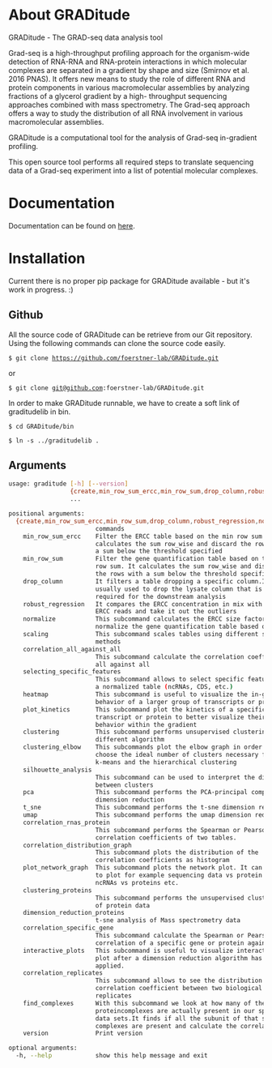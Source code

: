 # About GRADitude 

GRADitude - The GRAD-seq data analysis tool

Grad-seq is a high-throughput profiling approach for the organism-wide
detection of RNA-RNA and RNA-protein interactions in which molecular
complexes are separated in a gradient by shape and size (Smirnov et
al. 2016 PNAS). It offers new means to study the role of different RNA
and protein components in various macromolecular assemblies by
analyzing fractions of a glycerol gradient by a high- throughput
sequencing approaches combined with mass spectrometry. The Grad-seq
approach offers a way to study the distribution of all RNA involvement
in various macromolecular assemblies.

GRADitude is a computational tool for the analysis of Grad-seq
in-gradient profiling.

This open source tool performs all required steps to translate
sequencing data of a Grad-seq experiment into a list of potential
molecular complexes.

# Documentation

Documentation can be found on [here](https://foerstner-lab.github.io/GRADitude/).

# Installation

Current there is no proper pip package for GRADitude available - but
it's work in progress. :)

## Github
All the source code of GRADitude can be retrieve 
from our Git repository. Using the following commands can clone the source code easily.

<code>$ git clone https://github.com/foerstner-lab/GRADitude.git</code>

or

<code>$ git clone git@github.com:foerstner-lab/GRADitude.git</code>

In order to make GRADitude runnable, we have to  create a soft 
link of graditudelib in bin.

<code>$ cd GRADitude/bin</code>

<code>$ ln -s ../graditudelib .</code>



## Arguments

```bash
usage: graditude [-h] [--version]
                 {create,min_row_sum_ercc,min_row_sum,drop_column,robust_regression,normalize,scaling,correlation_all_against_all,selecting_specific_features,heatmap,plot_kinetics,clustering,clustering_elbow,silhouette_analysis,pca,t_sne,umap,correlation_rnas_protein,correlation_distribution_graph,plot_network_graph,clustering_proteins,dimension_reduction_proteins,correlation_specific_gene,interactive_plots,correlation_replicates,find_complexes}
                 ...

positional arguments:
  {create,min_row_sum_ercc,min_row_sum,drop_column,robust_regression,normalize,scaling,correlation_all_against_all,selecting_specific_features,heatmap,plot_kinetics,clustering,clustering_elbow,silhouette_analysis,pca,t_sne,umap,correlation_rnas_protein,correlation_distribution_graph,plot_network_graph,clustering_proteins,dimension_reduction_proteins,correlation_specific_gene,interactive_plots,correlation_replicates,find_complexes}
                        commands
    min_row_sum_ercc    Filter the ERCC table based on the min row sum. It
                        calculates the sum row_wise and discard the rows with
                        a sum below the threshold specified
    min_row_sum         Filter the gene quantification table based on the min
                        row sum. It calculates the sum row_wise and discard
                        the rows with a sum below the threshold specified
    drop_column         It filters a table dropping a specific column.It is
                        usually used to drop the lysate column that is not
                        required for the downstream analysis
    robust_regression   It compares the ERCC concentration in mix with the
                        ERCC reads and take it out the outliers
    normalize           This subcommand calculates the ERCC size factor and
                        normalize the gene quantification table based on that
    scaling             This subcommand scales tables using different scaling
                        methods
    correlation_all_against_all
                        This subcommand calculate the correlation coefficients
                        all against all
    selecting_specific_features
                        This subcommand allows to select specific features in
                        a normalized table (ncRNAs, CDS, etc.)
    heatmap             This subcommand is useful to visualize the in-gradient
                        behavior of a larger group of transcripts or proteins
    plot_kinetics       This subcommand plot the kinetics of a specific
                        transcript or protein to better visualize their
                        behavior within the gradient
    clustering          This subcommand performs unsupervised clustering using
                        different algorithm
    clustering_elbow    This subcommands plot the elbow graph in order to
                        choose the ideal number of clusters necessary for the
                        k-means and the hierarchical clustering
    silhouette_analysis
                        This subcommand can be used to interpret the distance
                        between clusters
    pca                 This subcommand performs the PCA-principal component
                        dimension reduction
    t_sne               This subcommand performs the t-sne dimension reduction
    umap                This subcommand performs the umap dimension reduction
    correlation_rnas_protein
                        This subcommand performs the Spearman or Pearson
                        correlation coefficients of two tables.
    correlation_distribution_graph
                        This subcommand plots the distribution of the
                        correlation coefficients as histogram
    plot_network_graph  This subcommand plots the network plot. It can be used
                        to plot for example sequencing data vs protein data or
                        ncRNAs vs proteins etc.
    clustering_proteins
                        This subcommand performs the unsupervised clustering
                        of protein data
    dimension_reduction_proteins
                        t-sne analysis of Mass spectrometry data
    correlation_specific_gene
                        This subcommand calculate the Spearman or Pearson
                        correlation of a specific gene or protein against all
    interactive_plots   This subcommand is useful to visualize interactive a
                        plot after a dimension reduction algorithm has been
                        applied.
    correlation_replicates
                        This subcommand allows to see the distribution of the
                        correlation coefficient between two biological
                        replicates
    find_complexes      With this subcommand we look at how many of the know
                        proteincomplexes are actually present in our specific
                        data sets.It finds if all the subunit of that specific
                        complexes are present and calculate the correlation
    version             Print version

optional arguments:
  -h, --help            show this help message and exit
```
